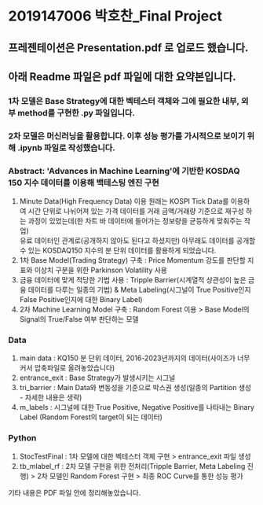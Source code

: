 # 2019147006 박호찬_Final Project
## **프레젠테이션은 Presentation.pdf 로 업로드 했습니다.**  
## 아래 Readme 파일은 pdf 파일에 대한 요약본입니다.

### 1차 모델은 Base Strategy에 대한 벡테스터 객체와 그에 필요한 내부, 외부 method를 구현한 .py 파일입니다.
### 2차 모델은 머신러닝을 활용합니다. 이후 성능 평가를 가시적으로 보이기 위해 .ipynb 파일로 작성했습니다.  

### Abstract: 'Advances in Machine Learning'에 기반한 KOSDAQ 150 지수 데이터를 이용해 백테스팅 엔진 구현  

1. Minute Data(High Frequency Data) 이용
   원래는 KOSPI Tick Data를 이용하여 시간 단위로 나뉘어져 있는 가격 데이터를 거래 금액/거래량 기준으로 재구성 하는 과정이 있었는데(한 차트 바 데이터에 들어가는 정보량을 균등하게 맞춰주는 작업)  
   유료 데이터인 관계로(공개하지 않아도 된다고 하셨지만) 아무래도 데이터를 공개할 수 있는 KOSDAQ150 지수의 분 단위 데이터를 활용하게 되었습니다.
2. 1차 Base Model(Trading Strategy) 구축 : Price Momentum 강도를 판단할 지표와 이상치 구분을 위한 Parkinson Volatility 사용
3. 금융 데이터에 맞게 적당한 기법 사용 : Tripple Barrier(시계열적 상관성이 높은 금융 데이터를 다루는 일종의 기법) & Meta Labeling(시그널이 True Positive인지 False Positive인지에 대한 Binary Label)
4. 2차 Machine Learning Model 구축 : Random Forest 이용 > Base Model의 Signal의 True/False 여부 판단하는 모델

### Data
1. main data : KQ150 분 단위 데이터, 2016-2023년까지의 데이터(사이즈가 너무 커서 압축파일로 올려놓았습니다)  
2. entrance_exit : Base Strategy가 발생시키는 시그널  
3. tri_barrier : Main Data와 변동성을 기준으로 박스권 생성(일종의 Partition 생성 - 자세한 내용은 생략) 
4. m_labels : 시그널에 대한 True Positive, Negative Positive를 나타내는 Binary Label (Random Forest의 target이 되는 데이터)  


### Python
1. StocTestFinal : 1차 모델에 대한 벡테스터 객체 구현 > entrance_exit 파일 생성
2. tb_mlabel_rf : 2차 모델 구현을 위한 전처리(Tripple Barrier, Meta Labeling 진행) > 2차 모델인 Random Forest 구현 > 최종 ROC Curve를 통한 성능 평가

기타 내용은 PDF 파일 안에 정리해놓았습니다.


